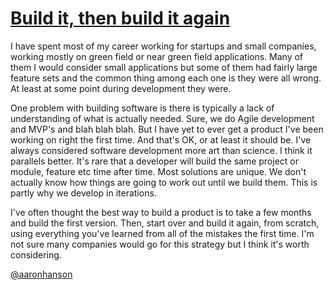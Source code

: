 [Build it, then build it again](#/post/build_it)
====================

I have spent most of my career working for startups and small companies, working mostly on green field or near green field applications. Many of them I would consider small applications but some of them had fairly large feature sets and the common thing among each one is they were all wrong. At least at some point during development they were.

One problem with building software is there is typically a lack of understanding of what is actually needed. Sure, we do Agile development and MVP's and blah blah blah. But I have yet to ever get a product I've been working on right the first time. And that's OK, or at least it should be. I've always considered software development more art than science. I think it parallels better. It's rare that a developer will build the same project or module, feature etc time after time. Most solutions are unique. We don't actually know how things are going to work out until we build them. This is partly why we develop in iterations.

I've often thought the best way to build a product is to take a few months and build the first version. Then, start over and build it again, from scratch, using everything you've learned from all of the mistakes the first time. I'm not sure many companies would go for this strategy but I think it's worth considering.

[@aaronhanson](https://twitter.com/aaronhanson)
